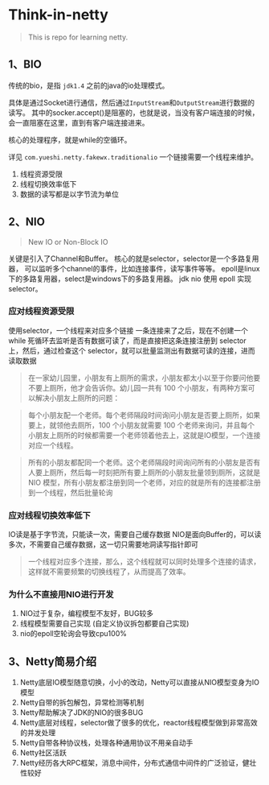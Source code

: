 # Think-in-netty

> This is repo for learning netty.

## 1、BIO

传统的bio，是指 `jdk1.4` 之前的java的io处理模式。

具体是通过Socket进行通信，然后通过`InputStream`和`OutputStream`进行数据的读写。
其中的socker.accept()是阻塞的，也就是说，当没有客户端连接的时候，会一直阻塞在这里，直到有客户端连接进来。

核心的处理程序，就是while的空循环。

详见 `com.yueshi.netty.fakewx.traditionalio`
一个链接需要一个线程来维护。

1. 线程资源受限
2. 线程切换效率低下
3. 数据的读写都是以字节流为单位

## 2、NIO

> New IO or Non-Block IO

关键是引入了Channel和Buffer。
核心的就是selector，selector是一个多路复用器，
可以监听多个channel的事件，比如连接事件，读写事件等等。
epoll是linux下的多路复用器，select是windows下的多路复用器。
jdk nio 使用 epoll 实现selector。

### 应对线程资源受限
使用selector，一个线程来对应多个链接
一条连接来了之后，现在不创建一个 while 死循环去监听是否有数据可读了，而是直接把这条连接注册到 selector
上，然后，通过检查这个 selector，就可以批量监测出有数据可读的连接，进而读取数据

> 在一家幼儿园里，小朋友有上厕所的需求，小朋友都太小以至于你要问他要不要上厕所，他才会告诉你。幼儿园一共有
100 个小朋友，有两种方案可以解决小朋友上厕所的问题：

> 每个小朋友配一个老师。每个老师隔段时间询问小朋友是否要上厕所，如果要上，就领他去厕所，100 个小朋友就需要
100 个老师来询问，并且每个小朋友上厕所的时候都需要一个老师领着他去上，这就是IO模型，一个连接对应一个线程。

> 所有的小朋友都配同一个老师。这个老师隔段时间询问所有的小朋友是否有人要上厕所，然后每一时刻把所有要上厕所的小朋友批量领到厕所，这就是
NIO 模型，所有小朋友都注册到同一个老师，对应的就是所有的连接都注册到一个线程，然后批量轮询

### 应对线程切换效率低下

IO读是基于字节流，只能读一次，需要自己缓存数据
NIO是面向Buffer的，可以读多次，不需要自己缓存数据，这一切只需要地洞读写指针即可

> 一个线程对应多个连接，那么，这个线程就可以同时处理多个连接的请求，这样就不需要频繁的切换线程了，从而提高了效率。

### 为什么不直接用NIO进行开发
1. NIO过于复杂，编程模型不友好，BUG较多
2. 线程模型需要自己实现 (自定义协议拆包都要自己实现)
3. nio的epoll空轮询会导致cpu100%

## 3、Netty简易介绍
1. Netty底层IO模型随意切换，小小的改动，Netty可以直接从NIO模型变身为IO模型
2. Netty自带的拆包解包，异常检测等机制
3. Netty帮助解决了JDK的NIO的很多BUG
4. Netty底层对线程，selector做了很多的优化，reactor线程模型做到非常高效的并发处理
5. Netty自带各种协议栈，处理各种通用协议不用亲自动手
6. Netty社区活跃
7. Netty经历各大RPC框架，消息中间件，分布式通信中间件的广泛验证，健壮性较好
